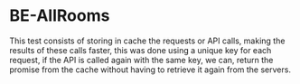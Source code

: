 # BE-AllRooms
This test consists of storing in cache the requests or API calls, making the results of these calls faster, this was done using a unique key for each request, if the API is called again with the same key, we can, return the promise from the cache without having to retrieve it again from the servers.
